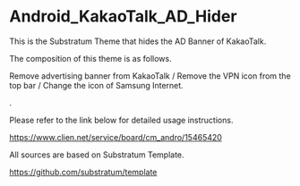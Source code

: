 # Android_KakaoTalk_AD_Hider
This is the Substratum Theme that hides the AD Banner of KakaoTalk.

The composition of this theme is as follows.

Remove advertising banner from KakaoTalk / Remove the VPN icon from the top bar / Change the icon of Samsung Internet.

.

Please refer to the link below for detailed usage instructions.

https://www.clien.net/service/board/cm_andro/15465420

All sources are based on Substratum Template.

https://github.com/substratum/template
